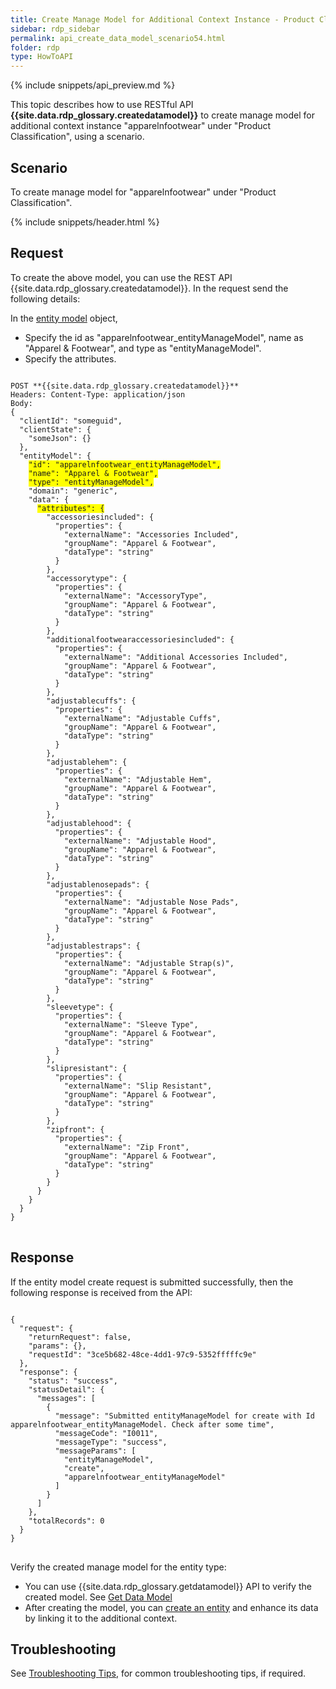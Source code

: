 ```yaml
---
title: Create Manage Model for Additional Context Instance - Product Classification
sidebar: rdp_sidebar
permalink: api_create_data_model_scenario54.html
folder: rdp
type: HowToAPI
---
```


{% include snippets/api_preview.md %}

This topic describes how to use RESTful API **{{site.data.rdp_glossary.createdatamodel}}** to create manage model for additional context instance "apparelnfootwear" under "Product Classification", using a scenario.

## Scenario

To create manage model for "apparelnfootwear" under "Product Classification".

{% include snippets/header.html %}

## Request

To create the above model, you can use the REST API {{site.data.rdp_glossary.createdatamodel}}. In the request send the following details: 
  
In the [entity model](api_manage_model.html) object, 
* Specify the id as "apparelnfootwear_entityManageModel", name as "Apparel & Footwear", and type as "entityManageModel". 
* Specify the attributes.

<pre>
<code>
POST **{{site.data.rdp_glossary.createdatamodel}}**
Headers: Content-Type: application/json
Body:
{
  "clientId": "someguid",
  "clientState": {
    "someJson": {}
  },
  "entityModel": {
    <span style="background-color: #FFFF00">"id": "apparelnfootwear_entityManageModel",</span>
    <span style="background-color: #FFFF00">"name": "Apparel & Footwear",</span>
    <span style="background-color: #FFFF00">"type": "entityManageModel",</span>
    "domain": "generic",
    "data": {
      <span style="background-color: #FFFF00">"attributes": {</span>
        "accessoriesincluded": {
          "properties": {
            "externalName": "Accessories Included",
            "groupName": "Apparel & Footwear",
            "dataType": "string"
          }
        },
        "accessorytype": {
          "properties": {
            "externalName": "AccessoryType",
            "groupName": "Apparel & Footwear",
            "dataType": "string"
          }
        },
        "additionalfootwearaccessoriesincluded": {
          "properties": {
            "externalName": "Additional Accessories Included",
            "groupName": "Apparel & Footwear",
            "dataType": "string"
          }
        },
        "adjustablecuffs": {
          "properties": {
            "externalName": "Adjustable Cuffs",
            "groupName": "Apparel & Footwear",
            "dataType": "string"
          }
        },
        "adjustablehem": {
          "properties": {
            "externalName": "Adjustable Hem",
            "groupName": "Apparel & Footwear",
            "dataType": "string"
          }
        },
        "adjustablehood": {
          "properties": {
            "externalName": "Adjustable Hood",
            "groupName": "Apparel & Footwear",
            "dataType": "string"
          }
        },
        "adjustablenosepads": {
          "properties": {
            "externalName": "Adjustable Nose Pads",
            "groupName": "Apparel & Footwear",
            "dataType": "string"
          }
        },
        "adjustablestraps": {
          "properties": {
            "externalName": "Adjustable Strap(s)",
            "groupName": "Apparel & Footwear",
            "dataType": "string"
          }
        },
        "sleevetype": {
          "properties": {
            "externalName": "Sleeve Type",
            "groupName": "Apparel & Footwear",
            "dataType": "string"
          }
        },
        "slipresistant": {
          "properties": {
            "externalName": "Slip Resistant",
            "groupName": "Apparel & Footwear",
            "dataType": "string"
          }
        },
        "zipfront": {
          "properties": {
            "externalName": "Zip Front",
            "groupName": "Apparel & Footwear",
            "dataType": "string"
          }
        }
      }
    }
  }
}
</code>
</pre>

## Response

If the entity model create request is submitted successfully, then the following response is received from the API:

<pre>
<code>
{
  "request": {
    "returnRequest": false,
    "params": {},
    "requestId": "3ce5b682-48ce-4dd1-97c9-5352fffffc9e"
  },
  "response": {
    "status": "success",
    "statusDetail": {
      "messages": [
        {
          "message": "Submitted entityManageModel for create with Id apparelnfootwear_entityManageModel. Check after some time",
          "messageCode": "I0011",
          "messageType": "success",
          "messageParams": [
            "entityManageModel",
            "create",
            "apparelnfootwear_entityManageModel"
          ]
        }
      ]
    },
    "totalRecords": 0
  }
}
</code>
</pre>

Verify the created manage model for the entity type:
* You can use {{site.data.rdp_glossary.getdatamodel}} API to verify the created model. See [Get Data Model](api_get_data_model.html)
* After creating the model, you can [create an entity](api_app_create_entity.html) and enhance its data by linking it to the additional context.

## Troubleshooting

See [Troubleshooting Tips](api_troubleshooting_tips.html), for common troubleshooting tips, if required.